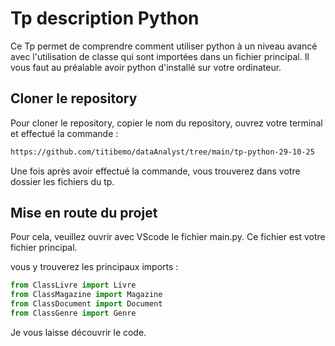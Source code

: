 # Tp description Python

Ce Tp permet de comprendre comment utiliser python à un niveau avancé avec l'utilisation de classe qui sont importées dans un fichier principal.
Il vous faut au préalable avoir python d'installé sur votre ordinateur.

## Cloner le repository

Pour cloner le repository, copier le nom du repository, ouvrez votre terminal et effectué la commande :

```BASH
https://github.com/titibemo/dataAnalyst/tree/main/tp-python-29-10-25
```

Une fois après avoir effectué la commande, vous trouverez dans votre dossier les fichiers du tp.

## Mise en route du projet

Pour cela, veuillez ouvrir avec VScode le fichier main.py. Ce fichier est votre fichier principal.

vous y trouverez les principaux imports :

```python
from ClassLivre import Livre
from ClassMagazine import Magazine
from ClassDocument import Document
from ClassGenre import Genre
```

Je vous laisse découvrir le code.
